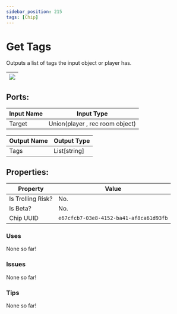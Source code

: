 ```yaml
---
sidebar_position: 215
tags: [Chip]
---
```


# Get Tags


Outputs a list of tags the input object or player has.

| ![](https://images-ext-2.discordapp.net/external/MPmIaQzlEPmgGWlgi-WxBBXt0Bjv_zWPkg1y1f_sy3s/https/www.recroomcircuits.com/image/circuit/absolute-value?width=206&height=108) |
|-----|

## Ports:

| Input Name | Input Type |
|-----------|-----------|
| Target | Union(player , rec room object) |

| Output Name | Output Type |
|-----------|-----------|
| Tags | List[string] |

## Properties:

| Property  | Value |
|-------------------|-----------|
| Is Trolling Risk? | No. |
| Is Beta? | No. |
| Chip UUID | `e67cfcb7-03e8-4152-ba41-af8ca61d93fb` |

### Uses
None so far!

### Issues
None so far!

### Tips
None so far!
